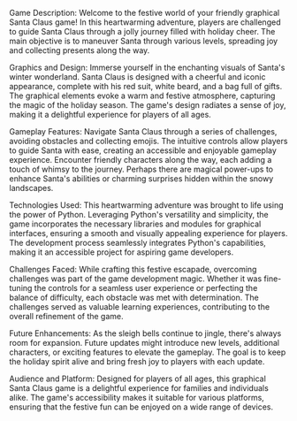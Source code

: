 Game Description:
Welcome to the festive world of your friendly graphical Santa Claus game! In this heartwarming adventure, players are challenged to guide Santa Claus through a jolly journey filled with holiday cheer. The main objective is to maneuver Santa through various levels, spreading joy and collecting presents along the way.

Graphics and Design:
Immerse yourself in the enchanting visuals of Santa's winter wonderland. Santa Claus is designed with a cheerful and iconic appearance, complete with his red suit, white beard, and a bag full of gifts. The graphical elements evoke a warm and festive atmosphere, capturing the magic of the holiday season. The game's design radiates a sense of joy, making it a delightful experience for players of all ages.

Gameplay Features:
Navigate Santa Claus through a series of challenges, avoiding obstacles and collecting emojis. The intuitive controls allow players to guide Santa with ease, creating an accessible and enjoyable gameplay experience. Encounter friendly characters along the way, each adding a touch of whimsy to the journey. Perhaps there are magical power-ups to enhance Santa's abilities or charming surprises hidden within the snowy landscapes.

Technologies Used:
This heartwarming adventure was brought to life using the power of Python. Leveraging Python's versatility and simplicity, the game incorporates the necessary libraries and modules for graphical interfaces, ensuring a smooth and visually appealing experience for players. The development process seamlessly integrates Python's capabilities, making it an accessible project for aspiring game developers.

Challenges Faced:
While crafting this festive escapade, overcoming challenges was part of the game development magic. Whether it was fine-tuning the controls for a seamless user experience or perfecting the balance of difficulty, each obstacle was met with determination. The challenges served as valuable learning experiences, contributing to the overall refinement of the game.

Future Enhancements:
As the sleigh bells continue to jingle, there's always room for expansion. Future updates might introduce new levels, additional characters, or exciting features to elevate the gameplay. The goal is to keep the holiday spirit alive and bring fresh joy to players with each update.

Audience and Platform:
Designed for players of all ages, this graphical Santa Claus game is a delightful experience for families and individuals alike. The game's accessibility makes it suitable for various platforms, ensuring that the festive fun can be enjoyed on a wide range of devices.
